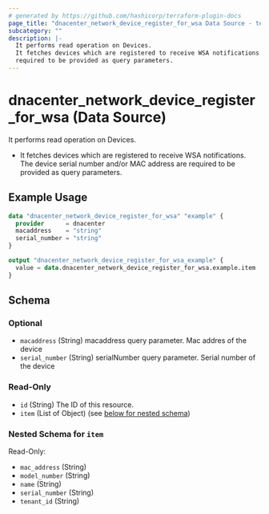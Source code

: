 ```yaml
---
# generated by https://github.com/hashicorp/terraform-plugin-docs
page_title: "dnacenter_network_device_register_for_wsa Data Source - terraform-provider-dnacenter"
subcategory: ""
description: |-
  It performs read operation on Devices.
  It fetches devices which are registered to receive WSA notifications. The device serial number and/or MAC address are
  required to be provided as query parameters.
---
```


# dnacenter_network_device_register_for_wsa (Data Source)

It performs read operation on Devices.

- It fetches devices which are registered to receive WSA notifications. The device serial number and/or MAC address are
required to be provided as query parameters.

## Example Usage

```terraform
data "dnacenter_network_device_register_for_wsa" "example" {
  provider      = dnacenter
  macaddress    = "string"
  serial_number = "string"
}

output "dnacenter_network_device_register_for_wsa_example" {
  value = data.dnacenter_network_device_register_for_wsa.example.item
}
```

<!-- schema generated by tfplugindocs -->
## Schema

### Optional

- `macaddress` (String) macaddress query parameter. Mac addres of the device
- `serial_number` (String) serialNumber query parameter. Serial number of the device

### Read-Only

- `id` (String) The ID of this resource.
- `item` (List of Object) (see [below for nested schema](#nestedatt--item))

<a id="nestedatt--item"></a>
### Nested Schema for `item`

Read-Only:

- `mac_address` (String)
- `model_number` (String)
- `name` (String)
- `serial_number` (String)
- `tenant_id` (String)
